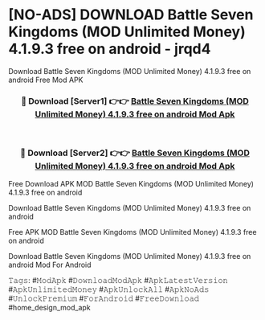 # [NO-ADS] DOWNLOAD Battle Seven Kingdoms (MOD Unlimited Money) 4.1.9.3 free on android - jrqd4
Download Battle Seven Kingdoms (MOD Unlimited Money) 4.1.9.3 free on android Free Mod APK

<div align="center">
<h3>🔴 Download [Server1] 👉👉 <a href="https://apk-comot.site?title=Battle_Seven_Kingdoms_(MOD_Unlimited_Money)_4.1.9.3_free_on_android">Battle Seven Kingdoms (MOD Unlimited Money) 4.1.9.3 free on android Mod Apk</a></h3><br>

<h3>🔴 Download [Server2] 👉👉 <a href="https://apk-comot.site?title=Battle_Seven_Kingdoms_(MOD_Unlimited_Money)_4.1.9.3_free_on_android">Battle Seven Kingdoms (MOD Unlimited Money) 4.1.9.3 free on android Mod Apk</a></h3>
</div>


Free Download APK MOD Battle Seven Kingdoms (MOD Unlimited Money) 4.1.9.3 free on android

Download Battle Seven Kingdoms (MOD Unlimited Money) 4.1.9.3 free on android 

Free APK MOD Battle Seven Kingdoms (MOD Unlimited Money) 4.1.9.3 free on android 

Download Battle Seven Kingdoms (MOD Unlimited Money) 4.1.9.3 free on android Mod For Android

𝚃𝚊𝚐𝚜: #𝙼𝚘𝚍𝙰𝚙𝚔 #𝙳𝚘𝚠𝚗𝚕𝚘𝚊𝚍𝙼𝚘𝚍𝙰𝚙𝚔 #𝙰𝚙𝚔𝙻𝚊𝚝𝚎𝚜𝚝𝚅𝚎𝚛𝚜𝚒𝚘𝚗 #𝙰𝚙𝚔𝚄𝚗𝚕𝚒𝚖𝚒𝚝𝚎𝚍𝙼𝚘𝚗𝚎𝚢 #𝙰𝚙𝚔𝚄𝚗𝚕𝚘𝚌𝚔𝙰𝚕𝚕 #𝙰𝚙𝚔𝙽𝚘𝙰𝚍𝚜 #𝚄𝚗𝚕𝚘𝚌𝚔𝙿𝚛𝚎𝚖𝚒𝚞𝚖 #𝙵𝚘𝚛𝙰𝚗𝚍𝚛𝚘𝚒𝚍 #𝙵𝚛𝚎𝚎𝙳𝚘𝚠𝚗𝚕𝚘𝚊𝚍 #home_design_mod_apk